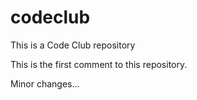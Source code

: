 # codeclub
This is a Code Club repository

This is the first comment to this repository.

Minor changes...

